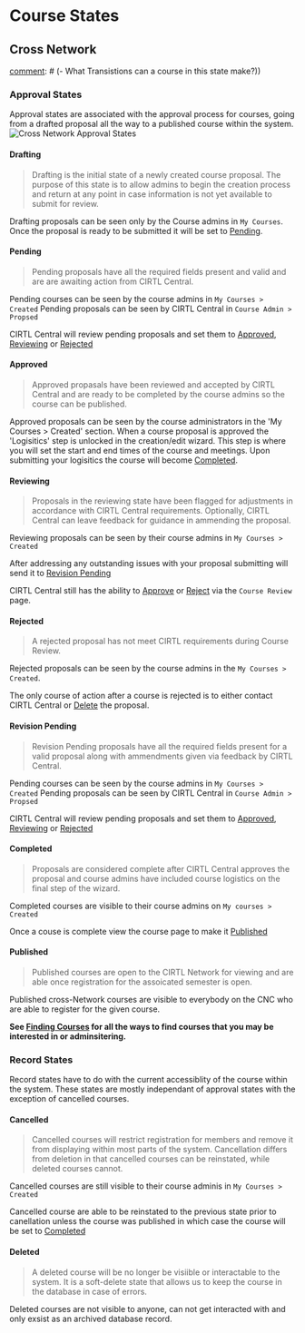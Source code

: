 # Course States

## Cross Network

[comment]: # (Approval State Template)
[comment]: # (- Who can see the course in this state?)
[comment]: # (- Where is this course displayed while in this state?)
[comment]: # (- What Transistions can a course in this state make?))

### Approval States
Approval states are associated with the approval process for courses, going from a drafted proposal all the way to a published course within the system.
![Cross Network Approval States](references/courses/CrossNetworkApproval.png)

#### Drafting
> Drafting is the initial state of a newly created course proposal. The purpose of this state is to allow admins to begin the creation process and return at any point in case information is not yet available to submit for review.

Drafting proposals can be seen only by the Course admins in `My Courses`. 
Once the proposal is ready to be submitted it will be set to [Pending](#pending).

#### Pending
> Pending proposals have all the required fields present and valid and are are awaiting action from CIRTL Central.

Pending courses can be seen by the course admins in `My Courses > Created`
Pending proposals can be seen by CIRTL Central in `Course Admin > Propsed`

CIRTL Central will review pending proposals and set them to [Approved](#approved), [Reviewing](#reviewing) or [Rejected](#rejected)

#### Approved
> Approved propasals have been reviewed and accepted by CIRTL Central and are ready to be completed by the course admins so the course can be published.

Approved proposals can be seen by the course administrators in the 'My Courses > Created' section. When a course proposal is approved the 'Logisitics' step is unlocked in the creation/edit wizard. This step is where you will set the start and end times of the course and meetings. Upon submitting your logisitics the course will become [Completed](#completed).


#### Reviewing
> Proposals in the reviewing state have been flagged for adjustments in accordance with CIRTL Central requirements. Optionally, CIRTL Central can leave feedback for guidance in ammending the proposal.

Reviewing proposals can be seen by their course admins in `My Courses > Created`

After addressing any outstanding issues with your proposal submitting will send it to [Revision Pending](#revision-pending)

CIRTL Central still has the ability to [Approve](#approved) or [Reject](#reject) via the `Course Review` page.

#### Rejected
> A rejected proposal has not meet CIRTL requirements during Course Review.

Rejected proposals can be seen by the course admins in the `My Courses > Created`.

The only course of action after a course is rejected is to either contact CIRTL Central or [Delete](#deleted) the proposal.


#### Revision Pending
> Revision Pending proposals have all the required fields present for a valid proposal along with ammendments given via feedback by CIRTL Central. 

Pending courses can be seen by the course admins in `My Courses > Created`
Pending proposals can be seen by CIRTL Central in `Course Admin > Propsed`

CIRTL Central will review pending proposals and set them to [Approved](#approved), [Reviewing](#reviewing) or [Rejected](#rejected)

#### Completed
> Proposals are considered complete after CIRTL Central approves the proposal and course admins have included course logistics on the final step of the wizard. 

Completed courses are visible to their course admins on `My courses > Created`

Once a couse is complete view the course page to make it [Published](#published)

#### Published
> Published courses are open to the CIRTL Network for viewing and are able once registration for the assoicated semester is open.

Published cross-Network courses are visible to everybody on the CNC who are able to register for the given course.

**See [Finding Courses](/1.0.0/courses/finding-courses) for all the ways to find courses that you may be interested in or adminsitering.**

### Record States
Record states have to do with the current accessiblity of the course within the system. These states are mostly independant of approval states with the exception of cancelled courses.

#### Cancelled
> Cancelled courses will restrict registration for members and remove it from displaying within most parts of the system. Cancellation differs from deletion in that cancelled courses can be reinstated, while deleted courses cannot.

Cancelled courses are still visible to their course adminis in `My Courses > Created`

Cancelled course are able to be reinstated to the previous state prior to canellation unless the course was published in which case the course will be set to [Completed](#completed)

#### Deleted
> A deleted course will be no longer be visiible or interactable to the system. It is a soft-delete state that allows us to keep the course in the database in case of errors.

Deleted courses are not visible to anyone, can not get interacted with and only exsist as an archived database record.